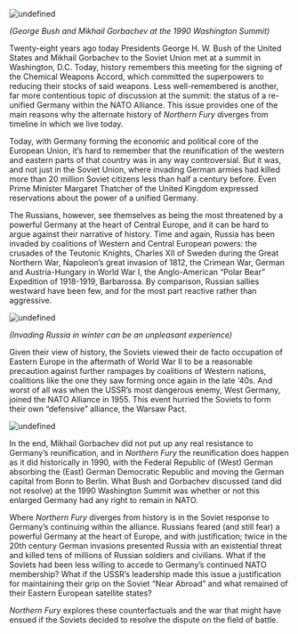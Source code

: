 ![undefined](https://upload.wikimedia.org/wikipedia/commons/3/32/Gorbachev_Bush_19900601.jpg)

_(George Bush and Mikhail Gorbachev at the 1990 Washington Summit)_

Twenty-eight years ago today Presidents George H. W. Bush of the United States and Mikhail Gorbachev to the Soviet Union met at a summit in Washington, D.C. Today, history remembers this meeting for the signing of the Chemical Weapons Accord, which committed the superpowers to reducing their stocks of said weapons. Less well-remembered is another, far more contentious topic of discussion at the summit: the status of a re-unified Germany within the NATO Alliance. This issue provides one of the main reasons why the alternate history of _Northern Fury_ diverges from timeline in which we live today.

Today, with Germany forming the economic and political core of the European Union, it’s hard to remember that the reunification of the western and eastern parts of that country was in any way controversial. But it was, and not just in the Soviet Union, where invading German armies had killed more than 20 million Soviet citizens less than half a century before. Even Prime Minister Margaret Thatcher of the United Kingdom expressed reservations about the power of a unified Germany.

The Russians, however, see themselves as being the most threatened by a powerful Germany at the heart of Central Europe, and it can be hard to argue against their narrative of history. Time and again, Russia has been invaded by coalitions of Western and Central European powers: the crusades of the Teutonic Knights, Charles XII of Sweden during the Great Northern War, Napoleon’s great invasion of 1812, the Crimean War, German and Austria-Hungary in World War I, the Anglo-American “Polar Bear” Expedition of 1918-1919, Barbarossa. By comparison, Russian sallies westward have been few, and for the most part reactive rather than aggressive.

![undefined](https://upload.wikimedia.org/wikipedia/commons/7/79/Night_Bivouac_of_Great_Army.jpg)

_(Invading Russia in winter can be an unpleasant experience)_

Given their view of history, the Soviets viewed their de facto occupation of Eastern Europe in the aftermath of World War II to be a reasonable precaution against further rampages by coalitions of Western nations, coalitions like the one they saw forming once again in the late ‘40s. And worst of all was when the USSR’s most dangerous enemy, West Germany, joined the NATO Alliance in 1955. This event hurried the Soviets to form their own “defensive” alliance, the Warsaw Pact.

![undefined](https://www.nato.int/nato_static_fl2014/assets/pictures/e2-cold-war-def-det-force-comp/20161206_dd-cw-comp-005.jpg)

In the end, Mikhail Gorbachev did not put up any real resistance to Germany’s reunification, and in _Northern Fury_ the reunification does happen as it did historically in 1990, with the Federal Republic of (West) German absorbing the (East) German Democratic Republic and moving the German capital from Bonn to Berlin. What Bush and Gorbachev discussed (and did not resolve) at the 1990 Washington Summit was whether or not this enlarged Germany had any right to remain in NATO.

Where _Northern Fury_ diverges from history is in the Soviet response to Germany’s continuing within the alliance. Russians feared (and still fear) a powerful Germany at the heart of Europe, and with justification; twice in the 20th century German invasions presented Russia with an existential threat and killed tens of millions of Russian soldiers and civilians. What if the Soviets had been less willing to accede to Germany’s continued NATO membership? What if the USSR’s leadership made this issue a justification for maintaining their grip on the Soviet “Near Abroad” and what remained of their Eastern European satellite states?

_Northern Fury_ explores these counterfactuals and the war that might have ensued if the Soviets decided to resolve the dispute on the field of battle.
